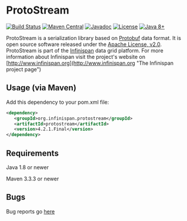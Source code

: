 # ProtoStream
[![Build Status](https://travis-ci.org/infinispan/protostream.svg?branch=4.2.x)](https://travis-ci.org/infinispan/protostream)
[![Maven Central](https://img.shields.io/badge/maven/central-4.2.1.Final-green.svg)](http://search.maven.org/#artifactdetails|org.infinispan.protostream|protostream|4.2.1.Final|)
[![Javadoc](https://img.shields.io/badge/Javadoc-online-green.svg)](http://www.javadoc.io/doc/org.infinispan.protostream/protostream)
[![License](https://img.shields.io/github/license/infinispan/infinispan.svg)](http://www.apache.org/licenses/LICENSE-2.0)
[![Java 8+](https://img.shields.io/badge/java-8+-blue.svg)](http://java.oracle.com)

ProtoStream is a serialization library based on [Protobuf](https://github.com/google/protobuf) data format. It is open source software released under the
[Apache License, v2.0](http://www.apache.org/licenses/LICENSE-2.0 "The Apache License, v2.0").
ProtoStream is part of the [Infinispan](https://github.com/infinispan/infinispan) data grid platform. For more information about Infinispan visit the project's
website on [http://www.infinispan.org](http://www.infinispan.org "The Infinispan project page")


Usage (via Maven)
-----------------

Add this dependency to your pom.xml file:
   
```xml
<dependency>
   <groupId>org.infinispan.protostream</groupId>
   <artifactId>protostream</artifactId>
   <version>4.2.1.Final</version>
</dependency>
```

Requirements
------------

Java 1.8 or newer

Maven 3.3.3 or newer

Bugs
----
Bug reports go [here](https://issues.jboss.org/projects/IPROTO)


